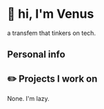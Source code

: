 <!DOCTYPE html>
<html>
<head>
   <meta charset="utf-8">
   <meta name="viewport" content="width=device-width, initial-scale=1">
   <link href="https://cdn.jsdelivr.net/npm/bootstrap@5.3.0-alpha3/dist/css/bootstrap.min.css" rel="stylesheet" integrity="sha384-KK94CHFLLe+nY2dmCWGMq91rCGa5gtU4mk92HdvYe+M/SXH301p5ILy+dN9+nJOZ" crossorigin="anonymous">
</head>
<body>
<h1>👋 hi, I'm Venus</h1>
<p>a transfem that tinkers on tech.</p>
   <h2> Personal info </h2>
<h2>✏️ Projects I work on</h2>
<p>None. I'm lazy.</p>
</body>
</html>


